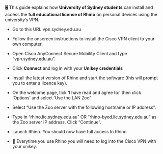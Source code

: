 🖥️ This guide explains how **University of Sydney students** can install and access the **full educational license of Rhino** on personal devices using the university’s VPN.  

- Go to this URL vpn.sydney.edu.au  
- Follow the onscreen instructions to install the Cisco VPN client to your own computer.  
- Open Cisco AnyConnect Secure Mobility Client and type “vpn.sydney.edu.au”.
- Click **Connect** and log in with your **Unikey credentials**
- Install the latest version of Rhino and start the software (this will prompt you to enter a licence key).  
- On the welcome page, tick ‘I have read and agree to:’ then click ‘Options’ and select ‘Use the LAN Zoo”  
- Select “Use the Zoo server with the following hostname or IP address”.  
- Type in “rhino.lic.sydney.edu.au” OR “rhino-byod.lic.sydney.edu.au” as the Zoo server IP address. Click “Continue”.
- Launch Rhino. You should now have full access to Rhino

- 🔐 Everytime you use Rhino you will need to log into the Cisco VPN with your unikey.
